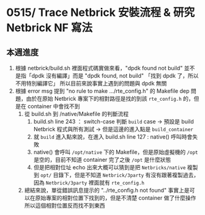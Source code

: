 0515/ Trace Netbrick 安裝流程 & 研究 Netbrick NF 寫法
===
## 本週進度
1. 根據 netbrick/build.sh 裡面程式碼實做來看，"dpdk found not build" 並不是指「dpdk 沒有編譯」而是 "dpdk found, not build" 「找到 dpdk 了，所以不用特別編譯它」
所以目前來說事實上遇到的問題與 dpdk 無關
2. 根據 error msg 提到 "no rule to make .../rte_config.h" 的 Makefile dep 問題，由於在原始 Netbrick 專案下的相對路徑是找的到該 `rte_config.h` 的，但是在 container 中會找不到
   1. 從 build.sh 到 /native/Makefile 的判斷流程
      1. build.sh line 243 ： switch-case 判斷 `build` case -> 預設是 build Netbrick 程式與所有測試
      -> 但是這邊的進入點是 `build_container`
      2. 就 `build` 進入點來說，在進入 build.sh line 127 : native() 呼叫時會失敗
      3. native() 會呼叫 `/opt/native` 下的 Makefile，但是原始虛擬機的 `/opt` 是空的，目前不知道 container 完了之後 `/opt` 是什麼狀態
      4. 但是把相對位址 echo 出來大概可以猜到是把 `Netbricks/native` 複製到 `opt/` 目錄下，但是不知道 `Netbrick/3party` 有沒有跟著複製過去，因為 `Netbrick/3party` 裡面就有 `rte_config.h`
   2. 總結來說，單從錯誤訊息提示的 "../rte_config.h not found" 事實上是可以在原始專案的相對位置下找到的，但是不清楚 container 做了什麼操作所以這個相對位置反而找不到東西